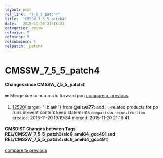 ```yaml
---
layout: post
rel_link:  "7_5_5_patch4"
title:  "CMSSW_7_5_5_patch4"
date:   2015-11-20 21:18:23
categories: cmssw
relmajor: 7
relminor: 5
relsubminor: 5
relpatch: _patch4
---
```


# CMSSW_7_5_5_patch4
#### Changes since CMSSW_7_5_5_patch3:

:arrow_right: Merge due to automatic forward port
[compare to previous](https://github.com/cms-sw/cmssw/compare/CMSSW_7_5_5_patch3...CMSSW_7_5_5_patch4)



1. [12520](http://github.com/cms-sw/cmssw/pull/12520){:target="_blank"}  from **@slava77**: add HI-related products for pp runs in event content keep statements `comparison`  `reconstruction`  created: 2015-11-20 19:19:34 merged: 2015-11-20 21:16:41

#### CMSDIST Changes between Tags REL/CMSSW_7_5_5_patch3/slc6_amd64_gcc491 and REL/CMSSW_7_5_5_patch4/slc6_amd64_gcc491:

[compare to previous](https://github.com/cms-sw/cmsdist/compare/REL/CMSSW_7_5_5_patch3/slc6_amd64_gcc491...REL/CMSSW_7_5_5_patch4/slc6_amd64_gcc491)


